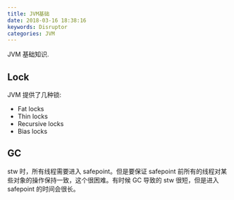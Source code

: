 ```yaml
---
title: JVM基础
date: 2018-03-16 18:38:16
keywords: Disruptor
categories: JVM
---
```




JVM 基础知识.

## Lock

JVM 提供了几种锁:

* Fat locks
* Thin locks
* Recursive locks
* Bias locks

## GC

stw 时，所有线程需要进入 safepoint。但是要保证 safepoint 前所有的线程对某些对象的操作保持一致，这个很困难。有时候 GC 导致的 stw 很短，但是进入 safepoint 的时间会很长。
